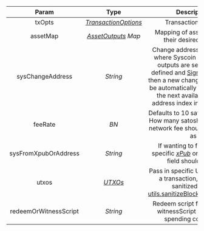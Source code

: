 |              Param               |   Type    |                         Description                          | Required |
| :------------------------------: | :-------: | :----------------------------------------------------------: | :------: |
|   txOpts   | [*TransactionOptions*](/docs/dev-resources/documentation/javascript-sdk-ref/types#transactionoptions)  |                     Transaction options                      | no |
| assetMap |   [*AssetOutputs*](/docs/dev-resources/documentation/javascript-sdk-ref/types#assetoutputs) *Map*   |        Mapping of asset GUIDs to their desired outputs         |    yes     |
|         sysChangeAddress         | *String*  | Change address if defined is where Syscoin only change outputs are sent to. If not defined and [Signer](/docs/dev-resources/documentation/javascript-sdk-ref/utils#Signer) is defined then a new change address will be automatically created using the next available change address index in the [HD path](https://learnmeabitcoin.com/technical/derivation-paths) | no |
|             feeRate              |   *BN*    | Defaults to 10 satoshi per byte. How many satoshi per byte the network fee should be paid out as | no |
|       sysFromXpubOrAddress       | *String*  | If wanting to fund from a specific [*xPub*](/docs/dev-resources/documentation/javascript-sdk-ref/types#xpub) or address this field should be set | no |
|    utxos   | [*UTXOs*](/docs/dev-resources/documentation/javascript-sdk-ref/types#utxos) | Pass in specific UTXOs to fund a transaction, should be sanitized using <a href="/docs/dev-resources/documentation/javascript-sdk-ref/utils#sanitizeblockbookutxos">utils.sanitizeBlockbookUTXOs()</a> | no |
| redeemOrWitnessScript | *String* | Redeem script for P2SH and witnessScript for P2WSH spending conditions | no |

